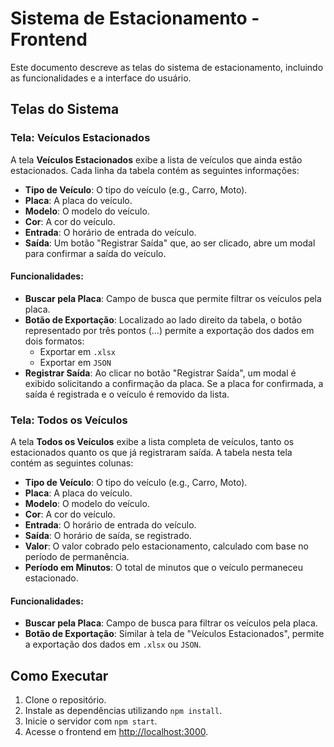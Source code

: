 # Sistema de Estacionamento - Frontend

Este documento descreve as telas do sistema de estacionamento, incluindo as funcionalidades e a interface do usuário.

## Telas do Sistema

### Tela: Veículos Estacionados

A tela **Veículos Estacionados** exibe a lista de veículos que ainda estão estacionados. Cada linha da tabela contém as seguintes informações:

- **Tipo de Veículo**: O tipo do veículo (e.g., Carro, Moto).
- **Placa**: A placa do veículo.
- **Modelo**: O modelo do veículo.
- **Cor**: A cor do veículo.
- **Entrada**: O horário de entrada do veículo.
- **Saída**: Um botão "Registrar Saída" que, ao ser clicado, abre um modal para confirmar a saída do veículo.

#### Funcionalidades:

- **Buscar pela Placa**: Campo de busca que permite filtrar os veículos pela placa.
- **Botão de Exportação**: Localizado ao lado direito da tabela, o botão representado por três pontos (...) permite a exportação dos dados em dois formatos:
  - Exportar em `.xlsx`
  - Exportar em `JSON`
- **Registrar Saída**: Ao clicar no botão "Registrar Saída", um modal é exibido solicitando a confirmação da placa. Se a placa for confirmada, a saída é registrada e o veículo é removido da lista.

### Tela: Todos os Veículos

A tela **Todos os Veículos** exibe a lista completa de veículos, tanto os estacionados quanto os que já registraram saída. A tabela nesta tela contém as seguintes colunas:

- **Tipo de Veículo**: O tipo do veículo (e.g., Carro, Moto).
- **Placa**: A placa do veículo.
- **Modelo**: O modelo do veículo.
- **Cor**: A cor do veículo.
- **Entrada**: O horário de entrada do veículo.
- **Saída**: O horário de saída, se registrado.
- **Valor**: O valor cobrado pelo estacionamento, calculado com base no período de permanência.
- **Período em Minutos**: O total de minutos que o veículo permaneceu estacionado.

#### Funcionalidades:

- **Buscar pela Placa**: Campo de busca para filtrar os veículos pela placa.
- **Botão de Exportação**: Similar à tela de "Veículos Estacionados", permite a exportação dos dados em `.xlsx` ou `JSON`.

## Como Executar

1. Clone o repositório.
2. Instale as dependências utilizando `npm install`.
3. Inicie o servidor com `npm start`.
4. Acesse o frontend em [http://localhost:3000](http://localhost:3000).
